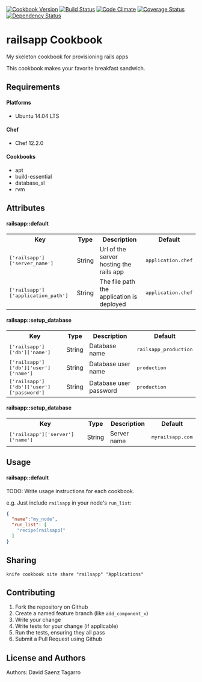 [![Cookbook Version](https://img.shields.io/cookbook/v/railsapp-chef.svg)](https://community.opscode.com/cookbooks/railsapp-chef)
[![Build Status](https://travis-ci.org/dsaenztagarro/railsapp-chef.svg?branch=master)](https://travis-ci.org/dsaenztagarro/railsapp-chef)
[![Code Climate](https://codeclimate.com/github/dsaenztagarro/railsapp-chef/badges/gpa.svg)](https://codeclimate.com/github/dsaenztagarro/railsapp-chef)
[![Coverage Status](https://coveralls.io/repos/dsaenztagarro/railsapp-chef/badge.svg?branch=master&service=github)](https://coveralls.io/github/dsaenztagarro/railsapp-chef?branch=master)
[![Dependency Status](https://gemnasium.com/dsaenztagarro/railsapp-chef.svg)](https://gemnasium.com/dsaenztagarro/railsapp-chef)

railsapp Cookbook
=================

My skeleton cookbook for provisioning rails apps

This cookbook makes your favorite breakfast sandwich.

Requirements
------------

#### Platforms
- Ubuntu 14.04 LTS

#### Chef
- Chef 12.2.0

#### Cookbooks
- apt
- build-essential
- database_sl
- rvm

Attributes
----------

#### railsapp::default
<table>
  <tr>
    <th>Key</th>
    <th>Type</th>
    <th>Description</th>
    <th>Default</th>
  </tr>
  <tr>
    <td><tt>['railsapp']['server_name']</tt></td>
    <td>String</td>
    <td>Url of the server hosting the rails app</td>
    <td><tt>application.chef</tt></td>
  </tr>
  <tr>
    <td><tt>['railsapp']['application_path']</tt></td>
    <td>String</td>
    <td>The file path the application is deployed</td>
    <td><tt>application.chef</tt></td>
  </tr>
</table>

#### railsapp::setup_database
<table>
  <tr>
    <th>Key</th>
    <th>Type</th>
    <th>Description</th>
    <th>Default</th>
  </tr>
  <tr>
    <td><tt>['railsapp']['db']['name']</tt></td>
    <td>String</td>
    <td>Database name</td>
    <td><tt>railsapp_production</tt></td>
  </tr>
  <tr>
    <td><tt>['railsapp']['db']['user']['name']</tt></td>
    <td>String</td>
    <td>Database user name</td>
    <td><tt>production</tt></td>
  </tr>
  <tr>
    <td><tt>['railsapp']['db']['user']['password']</tt></td>
    <td>String</td>
    <td>Database user password</td>
    <td><tt>production</tt></td>
  </tr>
</table>

#### railsapp::setup_database
<table>
  <tr>
    <th>Key</th>
    <th>Type</th>
    <th>Description</th>
    <th>Default</th>
  </tr>
  <tr>
    <td><tt>['railsapp']['server']['name']</tt></td>
    <td>String</td>
    <td>Server name</td>
    <td><tt>myrailsapp.com</tt></td>
  </tr>
</table>

Usage
-----
#### railsapp::default
TODO: Write usage instructions for each cookbook.

e.g.
Just include `railsapp` in your node's `run_list`:

```json
{
  "name":"my_node",
  "run_list": [
    "recipe[railsapp]"
  ]
}
```

Sharing
-------

```
knife cookbook site share "railsapp" "Applications"
```

Contributing
------------
1. Fork the repository on Github
2. Create a named feature branch (like `add_component_x`)
3. Write your change
4. Write tests for your change (if applicable)
5. Run the tests, ensuring they all pass
6. Submit a Pull Request using Github

License and Authors
-------------------
Authors: David Saenz Tagarro
